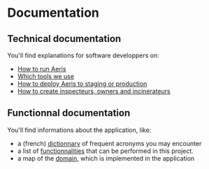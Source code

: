 # Documentation

## Technical documentation

You'll find explanations for software developpers on:

 - [How to run Aeris](./technical/install.md)
 - [Which tools we use](./technical/tools.md)
 - [How to deploy Aeris to staging or production](./technical/deployment.md)
 - [How to create inspecteurs, owners and incinerateurs](./technical/create-users.md)

## Functionnal  documentation

You'll find informations about the application, like:

 - a (french) [dictionnary](./functionnal/dictionnaire.md) of frequent acronyms you may encounter
 - a list of [functionnalities](./functionnal/functionnalite.md) that can be performed in this project.
 - a map of the [domain](./functionnal/domain.png), which is implemented in the application